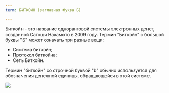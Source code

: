 ```yaml
---
term: БИТКОИН (заглавная буква Б)

---
```

Биткойн - это название одноранговой системы электронных денег, созданной Сатоши Накамото в 2009 году. Термин "Биткойн" с большой буквы "Б" может означать три разные вещи:


- Система биткойн;
- Протокол биткойна;
- Сеть Биткойн.

Термин "биткойн" со строчной буквой "b" обычно используется для обозначения денежной единицы, обращающейся в этой системе.

![](../../dictionnaire/assets/41.webp)